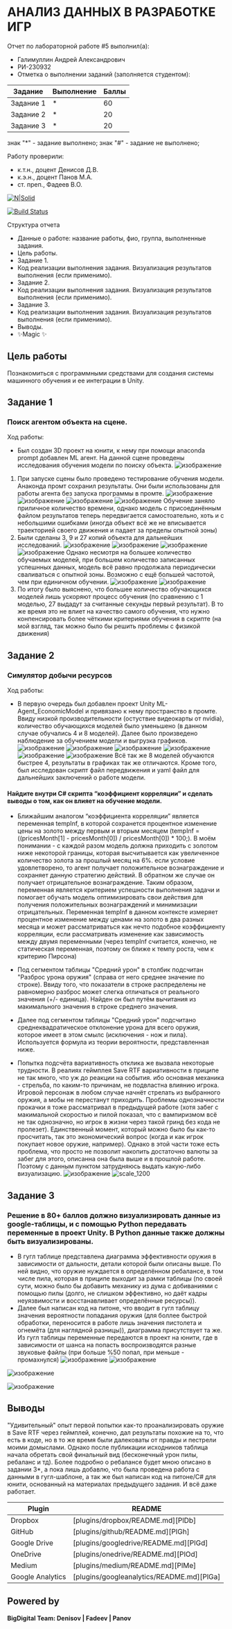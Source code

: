 # АНАЛИЗ ДАННЫХ В РАЗРАБОТКЕ ИГР
Отчет по лабораторной работе #5 выполнил(а):
- Галимуллин Андрей Александрович
- РИ-230932
- Отметка о выполнении заданий (заполняется студентом):

| Задание | Выполнение | Баллы |
| ------ | ------ | ------ |
| Задание 1 | * | 60 |
| Задание 2 | * | 20 |
| Задание 3 | * | 20 |

знак "*" - задание выполнено; знак "#" - задание не выполнено;

Работу проверили:
- к.т.н., доцент Денисов Д.В.
- к.э.н., доцент Панов М.А.
- ст. преп., Фадеев В.О.

[![N|Solid](https://cldup.com/dTxpPi9lDf.thumb.png)](https://nodesource.com/products/nsolid)

[![Build Status](https://travis-ci.org/joemccann/dillinger.svg?branch=master)](https://travis-ci.org/joemccann/dillinger)

Структура отчета

- Данные о работе: название работы, фио, группа, выполненные задания.
- Цель работы.
- Задание 1.
- Код реализации выполнения задания. Визуализация результатов выполнения (если применимо).
- Задание 2.
- Код реализации выполнения задания. Визуализация результатов выполнения (если применимо).
- Задание 3.
- Код реализации выполнения задания. Визуализация результатов выполнения (если применимо).
- Выводы.
- ✨Magic ✨

## Цель работы
Познакомиться с программными средствами для создания системы машинного обучения и ее интеграции в Unity.


## Задание 1
###  Поиск агентом объекта на сцене.

Ход работы:
- Был создан 3D проект на юнити, к нему при помощи anaconda prompt добавлен ML агент. На данной сцене проведены исследования обучения модели по поиску объекта.
![изображение](https://github.com/user-attachments/assets/2d7f0224-e6fd-43f3-8848-ed4a6f29138b)
1) При запуске сцены было проведено тестирование обучения модели. Анаконда промт сохранил результаты. Они были использованы для работы агента без запуска программы в промте.
![изображение](https://github.com/user-attachments/assets/25ab3d65-4169-4c50-916d-30479d11f074)
![изображение](https://github.com/user-attachments/assets/7d40a092-f20d-444c-aea8-45cf08b3c4d2)
![изображение](https://github.com/user-attachments/assets/2db5f5cc-8161-44e9-8623-cd066cc4ebd7)
![изображение](https://github.com/user-attachments/assets/9a2cc70d-1988-492c-be7c-6ae52f2a451c)
Обучение заняло приличное количество времени, однако модель с присоединённым файлом результатов теперь передвигается самостоательно, хоть и с небольшими ошибками (иногда объект всё же не вписывается траекторией своего движения и падает за пределы опытной зоны)
2) Были сделаны 3, 9 и 27 копий объекта для дальнейших исследований. 
![изображение](https://github.com/user-attachments/assets/8df8b248-c212-4053-95e5-92a7c3054030)
![изображение](https://github.com/user-attachments/assets/4583d7a0-7469-4d04-a2d0-ecef4f5bc6fd)
![изображение](https://github.com/user-attachments/assets/f9618fe6-c4c4-4fde-a66d-39d363eb1458)
![изображение](https://github.com/user-attachments/assets/7c321080-9a1c-4000-8c37-30481a4e928c)
Однако несмотря на большее количество обучаемых моделей, при большем количество записанных успешнных данных, модель всё равно продолжала периодически сваливаться с опытной зоны. Возможно с ещё большей частотой, чем при единичном обучении.
![изображение](https://github.com/user-attachments/assets/6ed0b80a-53c9-4cc1-892e-bdbdebfbe340)
![изображение](https://github.com/user-attachments/assets/1852f4be-c8bc-494a-8b7e-c12bd3f8ee2e)
3) По итогу было выяснено, что большее количество обучающихся моделей лишь ускоряют процесс обучения (по сравнению с 1 моделью, 27 выдадут за считанные секунды первый результат). В то же время это не влиет на качество самого обучения, что нужно конпенсировать более чёткими критериями обучения в скрипте (на мой взгляд, так можно было бы решить проблемы с физикой движения)


## Задание 2
###  Симулятор добычи ресурсов
Ход работы:
- В первую очередь был добавлен проект Unity ML-Agent_EconomicModel и привязано к нему пространство в промте. Ввиду низкой производительности (остуствие видеокарты от nvidia), количество обучающихся моделей было уменьшено (в данном случае обучались 4 и 8 моделей). Далее было произведено наблюдение за обучением модели и выгрузка графиков.
![изображение](https://github.com/user-attachments/assets/4a555504-2981-426b-b91d-edce8f38f825)
![изображение](https://github.com/user-attachments/assets/045e3153-df7c-4015-866e-46fd2a9f3807)
![изображение](https://github.com/user-attachments/assets/00f0867e-ddb9-4619-8a0a-b19b98aaf4b2)
![изображение](https://github.com/user-attachments/assets/8ac0d358-ba54-4e9b-a1e8-e5fdc04e67ac)
![изображение](https://github.com/user-attachments/assets/7953a284-d924-45ab-94f0-80c2de6ee1e8)
![изображение](https://github.com/user-attachments/assets/32c876c1-4874-408f-b485-b5dc8f835d4a)
Всё так же 8 моделей обучаются быстрее 4, результаты в графиках так же отличаются. Кроме того, был исследован скрипт файл передвижения и yaml файл для дальнейших заключений о работе модели.
#### Найдите внутри C# скрипта “коэффициент корреляции” и сделать выводы о том, как он влияет на обучение модели.
- Ближайшим аналогом “коэффициента корреляции” является переменная tempInf, в которой сохранется процентное изменение цены на золото между первым и вторым месяцем (tempInf = ((pricesMonth[1] - pricesMonth[0]) / pricesMonth[0]) * 100;). В моём понимании - с каждой разом модель должна приходить с золотом ниже некоторой границы, которая высчитывается как увеличенное количество золота за прошлый месяц на 6%. если условие удовлетворено, то агент получает положительное вознаграждение и сохраняет данную стратегию действий. В обратном же случае он получает отрицательное вознаграждение. Таким образом, переменная является критерием успешности выполнения задачи и помогает обучать модель оптимизировать свои действия для получения положительных вознаграждений и минимизации отрицательных. Переменная tempInf в данном контексте измеряет процентное изменение между ценами на золото в два разных месяца и может рассматриваться как нечто подобное коэффициенту корреляции, если рассматривать изменение как зависимость между двумя переменными (через tempInf считается, конечно, не статическая переменная, поэтому он ближе к темпу роста, чем к критерию Пирсона)






- Под сегментом таблицы "Средний урон" в столбик подсчитан "Разброс урона оружия" (справа от него среднее значение по строке). Ввиду того, что показатели в строке распределены не равномерно разброс может слегка отличаться от реального значения (+/- единица). Найден он был путём вычитания из макимального значения в строке среднего значения.
- Далее под сегментом таблицы "Средний урон" подсчитано среднеквадратическое отклонение урона для всего оружия, которое имеет в этом смылс (исключения - нож и пила). Используется формула из теории вероятности, представленная ниже.
- Попытка подсчёта вариативность отклика же вызвала некоторые трудности. В реалиях геймплея Save RTF вариативности в приципе не так много, что уж до реакции на события. ибо основная механика - стрельба, по каким-то причинам, не подвластна влиянию игрока. Игровой персонаж в любом случае начнёт стрелать из выбранного оружия, а мобы  не перестанут приходить. Проблемы однозначности прокачки я тоже рассматривал в предыдущей работе (хотя забег с макимальной скоростью и пилой показал, что с вампиризмом всё не так однозначно, но игрок в жизни через такой гринд без кода не пролезет). Единственный момент, который можно было бы как-то просчитать, так это экономический вопрос (когда и как игрок покупает новое оружие, например). Однако в этой части тоже есть проблема, что просто не позволит накопить достаточно валюты за забег для этого, описанна она была выше и в прошлой работе. Поэтому с данным пунктом затрудняюсь выдать какую-либо визуализацию.
![изображение](https://github.com/user-attachments/assets/534998d3-bca4-48ab-8da3-8c4354e02dff) ![scale_1200](https://github.com/user-attachments/assets/3b17b372-5f04-4605-8dda-dc839215a462)



## Задание 3
### Решение в 80+ баллов должно визуализировать данные из google-таблицы, и с помощью Python передавать переменные в проект Unity. В Python данные также должны быть визуализированы.

- В гугл таблице представлена диаграмма эффективности оружия в зависимости от дальности, детали которой были описаны выше. По ней видно, что оружие нуждается в определённом ребалансе, в том числе пила, которая в приципе выходит за рамки таблицы (по своей сути, можно было бы добавить механику из дума с добиваниями с помощью пилы (долго, не слишком эффективно, но даёт кадры неуязвимости и восстанавливает определённые ресурсы)).
- Далее был написан код на питоне, что вводит в гугл таблицу значения вероятности попадания оружия (для боллее быстрой обработки, переносится в работе лишь значения пистолета и огнемёта (для наглядной разницы)), диаграмма присутствует та же. Из гугл таблицы переменные передаются в проект на юнити, где в зависимости от шанса на попасть воспроизводятся разные звуковые файлы (при больше %50 попал, при меньше - промахнулся)
![изображение](https://github.com/user-attachments/assets/534998d3-bca4-48ab-8da3-8c4354e02dff) 
![изображение](https://github.com/user-attachments/assets/d7b5e28d-99e0-4341-ae80-fe24c1c36915)

![изображение](https://github.com/user-attachments/assets/16824b95-9e91-4112-b0ab-f6d8dba8729b)

![изображение](https://github.com/user-attachments/assets/6d034d03-5862-49d0-ab8a-ae0fbb02a047)


## Выводы

"Удивительный" опыт первой попытки как-то проанализировать оружие в Save RTF через геймплей, конечно, дал результаты похожие на то, что есть в коде, но в то же время были далековаты от правды и пестрели моими домыслами. Однако после публикации исходников таблица начала обретать свой финальный вид (бесконечный урон пилы, ребаланс и тд). Более подробно о ребалансе будет мною описано в задании 3*, а пока лишь добавлю, что была проведена работа с данными в гугл-шаблоне, а так же был написан код на питоне/С# для юнити, основанный на материалах предыдущего задания. И всё даже работает.

| Plugin | README |
| ------ | ------ |
| Dropbox | [plugins/dropbox/README.md][PlDb] |
| GitHub | [plugins/github/README.md][PlGh] |
| Google Drive | [plugins/googledrive/README.md][PlGd] |
| OneDrive | [plugins/onedrive/README.md][PlOd] |
| Medium | [plugins/medium/README.md][PlMe] |
| Google Analytics | [plugins/googleanalytics/README.md][PlGa] |

## Powered by

**BigDigital Team: Denisov | Fadeev | Panov**
